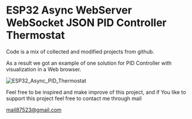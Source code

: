 # ESP32 Async WebServer WebSocket JSON PID Controller Thermostat

Code is a mix of collected and modified projects from github.

As a result we got an example of one solution for PID Controller with visualization in a Web browser.



![ESP32_Async_PID_Thermostat](https://user-images.githubusercontent.com/3797201/132812487-72a7ae12-ad25-4685-bc45-ecb661ab632a.JPG)



Feel free to be inspired and make improve of this project, and if You like to support this project feel free to contact me through mail

mail87523@gmail.com




